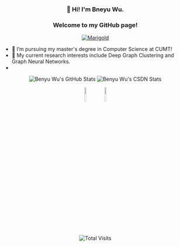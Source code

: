 <h3><p align="center" >👋 Hi! I'm Bneyu Wu.</p> </h3>

<h3><p align="center">Welcome to my GitHub page!</p></h3>

<p align="center"> 
    <a href="https://www.marigold.website" target="_blank">
        <img src="https://img.shields.io/badge/Homepage-Marigold-brightgreen" alt="Marigold">
    </a>
</p>

- 🔭 I’m pursuing my master's degree in Computer Science at CUMT!
- 🌱 My current research interests include Deep Graph Clustering and Graph Neural Networks.
- 

<p align="center">
    <img src="https://github-readme-stats.vercel.app/api?username=Marigoldwu&theme=buefy&show_icons=true" alt="Benyu Wu's GitHub Stats" />
    <img src="https://stats.justsong.cn/api/csdn?id=weixin_46334596&theme=radical" alt="Benyu Wu's CSDN Stats" />
</p>

 

<p align="center">
        <img width="10%" src="https://www.vectorlogo.zone/logos/java/java-ar21.svg">
        <img width="10%" src="https://www.vectorlogo.zone/logos/python/python-ar21.svg">
</p>

<div align="center">
    <img src="https://profile-counter.glitch.me/Marigoldwu/count.svg" alt="Total Visits" />
</div>

